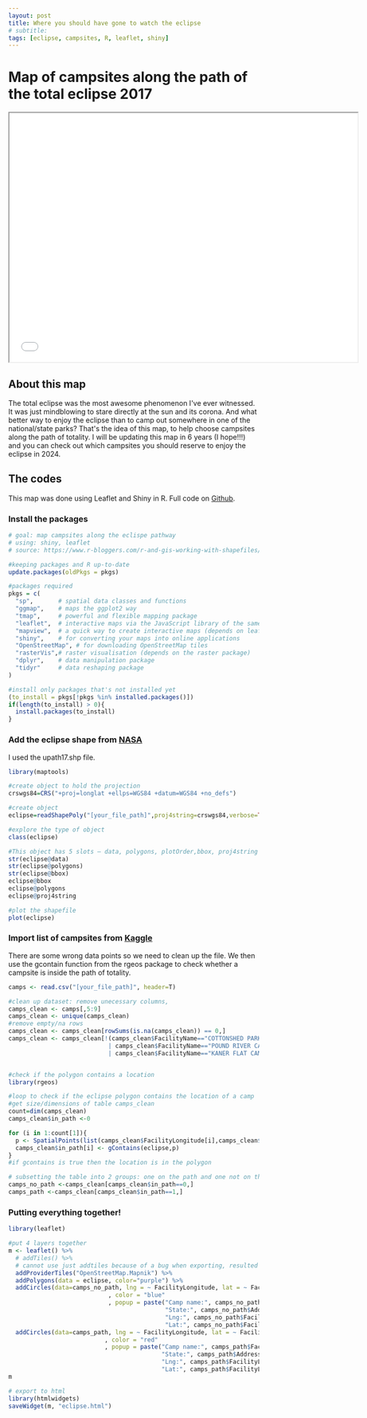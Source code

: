 ```yaml
---
layout: post
title: Where you should have gone to watch the eclipse
# subtitle:
tags: [eclipse, campsites, R, leaflet, shiny]
---
```


# Map of campsites along the path of the total eclipse 2017
<iframe seamless src="/img/eclipse1.html" width="700" height="500"></iframe>


## About this map
The total eclipse was the most awesome phenomenon I've ever witnessed. It was just mindblowing to stare directly at the sun and its corona. And what better way to enjoy the eclipse than to camp out somewhere in one of the national/state parks? That's the idea of this map, to help choose campsites along the path of totality. I will be updating this map in 6 years (I hope!!!) and you can check out which campsites you should reserve to enjoy the eclipse in 2024. 


## The codes
This map was done using Leaflet and Shiny in R. Full code on [Github](https://github.com/nataliele/codes/blob/master/scrape_datacamp.py).


### Install the packages
```R
# goal: map campsites along the eclispe pathway
# using: shiny, leaflet
# source: https://www.r-bloggers.com/r-and-gis-working-with-shapefiles/

#keeping packages and R up-to-date
update.packages(oldPkgs = pkgs)

#packages required
pkgs = c(
  "sp",       # spatial data classes and functions
  "ggmap",    # maps the ggplot2 way
  "tmap",     # powerful and flexible mapping package
  "leaflet",  # interactive maps via the JavaScript library of the same name
  "mapview",  # a quick way to create interactive maps (depends on leaflet)
  "shiny",    # for converting your maps into online applications
  "OpenStreetMap", # for downloading OpenStreetMap tiles 
  "rasterVis",# raster visualisation (depends on the raster package)
  "dplyr",    # data manipulation package
  "tidyr"     # data reshaping package
)

#install only packages that's not installed yet
(to_install = pkgs[!pkgs %in% installed.packages()])
if(length(to_install) > 0){
  install.packages(to_install)
}
```


### Add the eclipse shape from [NASA](https://svs.gsfc.nasa.gov/4518) 
I used the upath17.shp file.

```R
library(maptools)

#create object to hold the projection
crswgs84=CRS("+proj=longlat +ellps=WGS84 +datum=WGS84 +no_defs")

#create object
eclipse=readShapePoly("[your_file_path]",proj4string=crswgs84,verbose=TRUE)

#explore the type of object
class(eclipse)

#This object has 5 slots – data, polygons, plotOrder,bbox, proj4string
str(eclipse@data)
str(eclipse@polygons)
str(eclipse@bbox)
eclipse@bbox
eclipse@polygons
eclipse@proj4string

#plot the shapefile
plot(eclipse)

```

### Import list of campsites from [Kaggle](https://www.kaggle.com/cypranowska/us-campsites)

There are some wrong data points so we need to clean up the file. We then use the gcontain function from the rgeos package to check whether a campsite is inside the path of totality.

```R
camps <- read.csv("[your_file_path]", header=T) 

#clean up dataset: remove unecessary columns, 
camps_clean <- camps[,5:9]
camps_clean <- unique(camps_clean)
#remove empty/na rows
camps_clean <- camps_clean[rowSums(is.na(camps_clean)) == 0,]
camps_clean <- camps_clean[!(camps_clean$FacilityName=="COTTONSHED PARK (AR)"
                            | camps_clean$FacilityName=="POUND RIVER CAMPGROUND (VA)"
                            | camps_clean$FacilityName=="KANER FLAT CAMPGROUND"),]


#check if the polygon contains a location
library(rgeos)

#loop to check if the eclipse polygon contains the location of a camp
#get size/dimensions of table camps_clean
count=dim(camps_clean)
camps_clean$in_path <-0

for (i in 1:count[1]){
  p <- SpatialPoints(list(camps_clean$FacilityLongitude[i],camps_clean$FacilityLatitude[i]), proj4string=crswgs84)
  camps_clean$in_path[i] <- gContains(eclipse,p)
}
#if gcontains is true then the location is in the polygon

# subsetting the table into 2 groups: one on the path and one not on the path
camps_no_path <-camps_clean[camps_clean$in_path==0,]
camps_path <-camps_clean[camps_clean$in_path==1,]

```

### Putting everything together!

```R
library(leaflet)

#put 4 layers together
m <- leaflet() %>%
  # addTiles() %>% 
  # cannot use just addtiles because of a bug when exporting, resulted in no base map
  addProviderTiles("OpenStreetMap.Mapnik") %>%
  addPolygons(data = eclipse, color="purple") %>% 
  addCircles(data=camps_no_path, lng = ~ FacilityLongitude, lat = ~ FacilityLatitude
                            , color = "blue"
                            , popup = paste("Camp name:", camps_no_path$FacilityName, "<br>",
                                            "State:", camps_no_path$AddressStateCode, "<br>",
                                            "Lng:", camps_no_path$FacilityLongitude , "<br>",
                                            "Lat:", camps_no_path$FacilityLatitude )) %>% 
  addCircles(data=camps_path, lng = ~ FacilityLongitude, lat = ~ FacilityLatitude
                           , color = "red"
                           , popup = paste("Camp name:", camps_path$FacilityName, "<br>",
                                           "State:", camps_path$AddressStateCode, "<br>",
                                           "Lng:", camps_path$FacilityLongitude , "<br>",
                                           "Lat:", camps_path$FacilityLatitude ))
m

# export to html
library(htmlwidgets) 
saveWidget(m, "eclipse.html")

```
